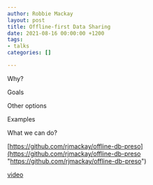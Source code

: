 ```yaml
---
author: Robbie Mackay
layout: post
title: Offline-first Data Sharing
date: 2021-08-16 00:00:00 +1200
tags:
- talks
categories: []

---
```

Why?

Goals

Other options

Examples

What we can do?

[https://github.com/rjmackay/offline-db-preso](https://github.com/rjmackay/offline-db-preso "https://github.com/rjmackay/offline-db-preso")

[video](https://www.youtube.com/watch?v=Y5AjgHsZui8 "video")